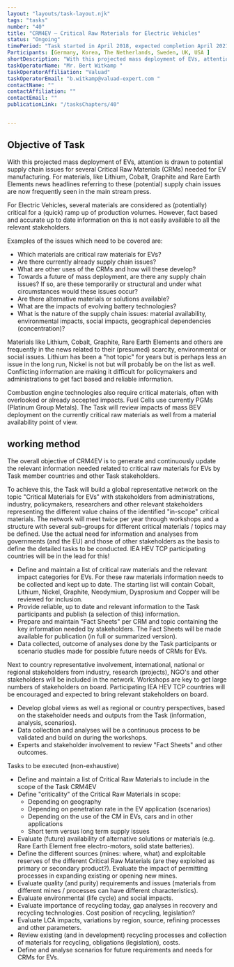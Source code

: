 ```yaml
---
layout: "layouts/task-layout.njk"
tags: "tasks"
number: "40"
title: "CRM4EV – Critical Raw Materials for Electric Vehicles"
status: "Ongoing"
timePeriod: "Task started in April 2018, expected completion April 2021 "
Participants: [Germany, Korea, The Netherlands, Sweden, UK, USA ]
shortDescription: "With this projected mass deployment of EVs, attention is drawn to potential supply chain issues for several Critical Raw Materials (CRMs) needed for EV manufacturing. "
taskOperatorName: "Mr. Bert Witkamp "
taskOperatorAffiliation: "Valuad"
taskOperatorEmail: "b.witkamp@valuad-expert.com "
contactName: ""
contactAffiliation: ""
contactEmail: ""
publicationLink: "/tasksChapters/40"


---
```


## Objective of Task
With this projected mass deployment of EVs, attention is drawn to potential supply chain issues for several Critical Raw Materials (CRMs) needed for EV manufacturing. For materials, like Lithium, Cobalt, Graphite and Rare Earth Elements news headlines referring to these (potential) supply chain issues are now frequently seen in the main stream press.  

For Electric Vehicles, several materials are considered as (potentially) critical for a (quick) ramp up of production volumes. However, fact based and accurate up to date information on this is not easily available to all the relevant stakeholders. 

Examples of the issues which need to be covered are: 

- Which materials are critical raw materials for EVs? 
- Are there currently already supply chain issues? 
- What are other uses of the CRMs and how will these develop? 
- Towards a future of mass deployment, are there any supply chain issues? If so, are these temporarily or structural and under what circumstances would these issues occur? 
- Are there alternative materials or solutions available? 
- What are the impacts of evolving battery technologies? 
- What is the nature of the supply chain issues: material availability, environmental impacts, social impacts, geographical dependencies (concentration)? 

Materials like Lithium, Cobalt, Graphite, Rare Earth Elements and others are frequently in the news related to their (presumed) scarcity, environmental or social issues. Lithium has been a "hot topic" for years but is perhaps less an issue in the long run, Nickel is not but will probably be on the list as well. Conflicting information are making it difficult for policymakers and administrations to get fact based and reliable information. 

Combustion engine technologies also require critical materials, often with overlooked or already accepted impacts. Fuel Cells use currently PGMs (Platinum Group Metals). The Task will review impacts of mass BEV deployment on the currently critical raw materials as well from a material availability point of view. 

## working method
The overall objective of CRM4EV is to generate and continuously update the relevant information needed related to critical raw materials for EVs by Task member countries and other Task stakeholders. 

To achieve this, the Task will build a global representative network on the topic "Critical Materials for EVs" with stakeholders from administrations, industry, policymakers, researchers and other relevant stakeholders representing the different value chains of the identified "in-scope" critical materials. The network will meet twice per year through workshops and a structure with several sub-groups for different critical materials / topics may be defined. Use the actual need for information and analyses from governments (and the EU) and those of other stakeholders as the basis to define the detailed tasks to be conducted. IEA HEV TCP participating countries will be in the lead for this! 

- Define and maintain a list of critical raw materials and the relevant impact categories for EVs. For these raw materials information needs to be collected and kept up to date. The starting list will contain Cobalt, Lithium, Nickel, Graphite, Neodymium, Dysprosium and Copper will be reviewed for inclusion. 
- Provide reliable, up to date and relevant information to the Task participants and publish (a selection of this) information. 
- Prepare and maintain "Fact Sheets" per CRM and topic containing the key information needed by stakeholders. The Fact Sheets will be made available for publication (in full or summarized version). 
- Data collected, outcome of analyses done by the Task participants or scenario studies made for possible future needs of CRMs for EVs. 

Next to country representative involvement, international, national or regional stakeholders from industry, research (projects), NGO's and other stakeholders will be included in the network. Workshops are key to get large numbers of stakeholders on board. Participating IEA HEV TCP countries will be encouraged and expected to bring relevant stakeholders on board. 

- Develop global views as well as regional or country perspectives, based on the stakeholder needs and outputs from the Task (information, analysis, scenarios). 
- Data collection and analyses will be a continuous process to be validated and build on during the workshops. 
- Experts and stakeholder involvement to review "Fact Sheets" and other outcomes. 

Tasks to be executed (non-exhaustive) 

- Define and maintain a list of Critical Raw Materials to include in the scope of the Task CRM4EV
- Define "criticality" of the Critical Raw Materials in scope: 
    -  Depending on geography 
    -  Depending on penetration rate in the EV application (scenarios) 
    -  Depending on the use of the CM in EVs, cars and in other applications 
    -  Short term versus long term supply issues 
- Evaluate (future) availability of alternative solutions or materials (e.g. Rare Earth Element free electro-motors, solid state batteries). 
- Define the different sources (mines: where, what) and exploitable reserves of the different Critical Raw Materials (are they exploited as primary or secondary product?). Evaluate the impact of permitting processes in expanding existing or opening new mines. 
- Evaluate quality (and purity) requirements and issues (materials from different mines / processes can have different characteristics). 
- Evaluate environmental (life cycle) and social impacts. 
- Evaluate importance of recycling today, gap analyses in recovery and recycling technologies. Cost position of recycling, legislation? 
- Evaluate LCA impacts, variations by region, source, refining processes and other parameters. 
- Review existing (and in development) recycling processes and collection of materials for recycling, obligations (legislation), costs. 
- Define and analyse scenarios for future requirements and needs for CRMs for EVs.  